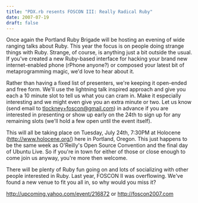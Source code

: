 ```yaml
---
title: "PDX.rb resents FOSCON III: Really Radical Ruby"
date: 2007-07-19
draft: false
---
```

Once again the Portland Ruby Brigade will be hosting an evening of wide ranging talks about Ruby. This year the focus is on people doing strange things with Ruby. Strange, of course, is anything just a bit outside the usual. If you've created a new Ruby-based interface for hacking your brand new internet-enabled phone (rPhone anyone?) or composed your latest bit of metaprogramming magic, we'd love to hear about it.

Rather than having a fixed list of presenters, we're keeping it open-ended and free form. We'll use the lightning talk inspired approach and give you each a 10 minute slot to tell us what you can cram in. Make it especially interesting and we might even give you an extra minute or two. Let us know (send email to tlockney+foscon@gmail.com) in advance if you are interested in presenting or show up early on the 24th to sign up for any remaining slots (we'll hold a few open until the event itself).

This will all be taking place on Tuesday, July 24th, 7:30PM at Holocene (http://www.holocene.org/) here in Portland, Oregon. This just happens to be the same week as O'Reilly's Open Source Convention and the final day of Ubuntu Live. So if you're in town for either of those or close enough to come join us anyway, you're more then welcome.

There will be plenty of Ruby fun going on and lots of socializing with other people interested in Ruby. Last year, FOSCON II was overflowing. We've found a new venue to fit you all in, so why would you miss it?

http://upcoming.yahoo.com/event/216872 or http://foscon2007.com
